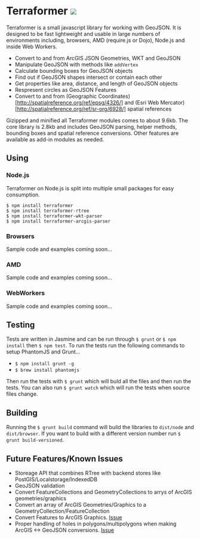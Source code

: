 # Terraformer [![](https://secure.travis-ci.org/geoloqi/Terraformer.png)](http://travis-ci.org/geoloqi/Terraformer)
Terraformer is a small javascript library for working with GeoJSON. It is designed to be fast lightweight and usable in large numbers of environments including, browsers, AMD (require.js or Dojo), Node.js and inside Web Workers.

* Convert to and from ArcGIS JSON Geometries, WKT and GeoJSON
* Manipulate GeoJSON with methods like `addVertex`
* Calculate bounding boxes for GeoJSON objects
* Find out if GeoJSON shapes intersect or contain each other
* Get properties like area, distance, and length of GeoJSON objects
* Respresent circles as GeoJSON Features
* Convert to and from (Geographic Coordinates)[http://spatialreference.org/ref/epsg/4326/] and (Esri Web Mercator)[http://spatialreference.org/ref/sr-org/6928/] spatial references

Gizipped and minified all Terraformer modules comes to about 9.6kb. The core library is 2.8kb and includes GeoJSON parsing, helper methods, bounding boxes and spatial reference conversions. Other features are available as add-in modules as needed.

## Using

### Node.js
Terraformer on Node.js is split into multiple small packages for easy consumption.

    $ npm install terraformer
    $ npm install terraformer-rtree
    $ npm install terraformer-wkt-parser
    $ npm install terraformer-arcgis-parser
    
### Browsers

Sample code and examples coming soon...

### AMD

Sample code and examples coming soon...

### WebWorkers

Sample code and examples coming soon...

## Testing
Tests are written in Jasmine and can be run through `$ grunt` or `$ npm install` then `$ npm test`. To run the tests run the following commands to setup PhantomJS and Grunt...

* `$ npm install grunt -g`
* `$ brew install phantomjs`

Then run the tests with `$ grunt` which will buld all the files and then run the tests. You can also run `$ grunt watch` which will run the tests when source files change.

## Building

Running the `$ grunt build` command will build the libraries to `dist/node` and `dist/browser`. If you want to build with a different version number run `$ grunt build-versioned`.

## Future Features/Known Issues
* Storeage API that combines RTree with backend stores like PostGIS/Localstorage/IndexedDB
* GeoJSON validation
* Convert FeatureCollections and GeometryCollections to arrys of ArcGIS geometries/graphics
* Convert an array of ArcGIS Geometries/Graphics to a GeometryCollection/FeatureCollection
* Convert Features to ArcGIS Graphics. [Issue](https://github.com/geoloqi/Terraformer/issues/29)
* Proper handling of holes in polygons/multipolygons when making ArcGIS <-> GeoJSON conversions. [Issue](https://github.com/geoloqi/Terraformer/issues/30)
